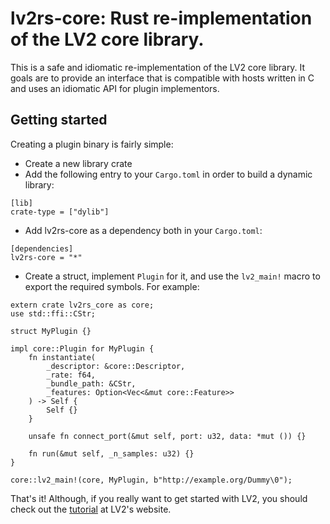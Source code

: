 # lv2rs-core: Rust re-implementation of the LV2 core library.

This is a safe and idiomatic re-implementation of the LV2 core library. It goals are to provide an interface that is compatible with hosts written in C and uses an idiomatic API for plugin implementors.


## Getting started

Creating a plugin binary is fairly simple:
 * Create a new library crate
 * Add the following entry to your `Cargo.toml` in order to build a dynamic library:
```
[lib]
crate-type = ["dylib"]
```
 * Add lv2rs-core as a dependency both in your `Cargo.toml`:
```
[dependencies]
lv2rs-core = "*"
```
 * Create a struct, implement `Plugin` for it, and use the `lv2_main!` macro to export the required symbols. For example:
```
extern crate lv2rs_core as core;
use std::ffi::CStr;

struct MyPlugin {}

impl core::Plugin for MyPlugin {
    fn instantiate(
        _descriptor: &core::Descriptor,
        _rate: f64,
        _bundle_path: &CStr,
        _features: Option<Vec<&mut core::Feature>>
    ) -> Self {
        Self {}
    }

    unsafe fn connect_port(&mut self, port: u32, data: *mut ()) {}

    fn run(&mut self, _n_samples: u32) {}
}

core::lv2_main!(core, MyPlugin, b"http://example.org/Dummy\0");
```

That's it! Although, if you really want to get started with LV2, you should check out the
[tutorial](http://lv2plug.in/book/) at LV2's website.